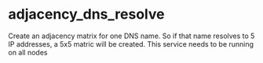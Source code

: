 # adjacency_dns_resolve
Create an adjacency matrix for one DNS name. So if that name resolves to 5 IP addresses, a 5x5 matric will be created. This service needs to be running on all nodes 
